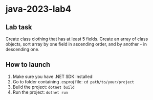 # java-2023-lab4
## Lab task
Create class clothing that has at least 5 fields. Create an array of class objects, sort array by one field in ascending order, and by another - in descending one.
## How to launch
1. Make sure you have .NET SDK installed <br/>
2. Go to folder containing .csproj file: ```cd path/to/your/project``` <br/>
3. Build the project: ```dotnet build``` <br/>
4. Run the project: ```dotnet run```
